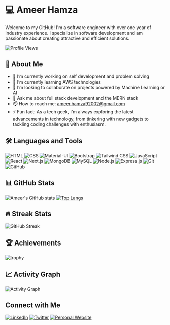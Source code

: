 # 💻 Ameer Hamza

Welcome to my GitHub! I'm a software engineer with over one year of industry experience. I specialize in software development and am passionate about creating attractive and efficient solutions.

![Profile Views](https://komarev.com/ghpvc/?username=Ameer-Hamza289&color=blueviolet)

## 🚀 About Me

- 🔭 I’m currently working on self development and problem solving
- 🌱 I’m currently learning AWS technologies
- 👯 I’m looking to collaborate on projects powered by Machine Learning or AI
- 💬 Ask me about full stack development and the MERN stack
- 📫 How to reach me: ameer.hamza92002@gmail.com
- ⚡ Fun fact: As a tech geek, I'm always exploring the latest advancements in technology, from tinkering with new gadgets to tackling coding challenges with enthusiasm.

## 🛠️ Languages and Tools

![HTML](https://img.shields.io/badge/-HTML5-black?style=flat-square&logo=html5)
![CSS](https://img.shields.io/badge/-CSS3-black?style=flat-square&logo=css3)
![Material-UI](https://img.shields.io/badge/-Material--UI-black?style=flat-square&logo=material-ui)
![Bootstrap](https://img.shields.io/badge/-Bootstrap-black?style=flat-square&logo=bootstrap)
![Tailwind CSS](https://img.shields.io/badge/-Tailwind_CSS-black?style=flat-square&logo=tailwind-css)
![JavaScript](https://img.shields.io/badge/-JavaScript-black?style=flat-square&logo=javascript)
![React](https://img.shields.io/badge/-React-black?style=flat-square&logo=react)
![Next.js](https://img.shields.io/badge/-Next.js-black?style=flat-square&logo=next.js)
![MongoDB](https://img.shields.io/badge/-MongoDB-black?style=flat-square&logo=mongodb)
![MySQL](https://img.shields.io/badge/-MySQL-black?style=flat-square&logo=mysql)
![Node.js](https://img.shields.io/badge/-Node.js-black?style=flat-square&logo=node.js)
![Express.js](https://img.shields.io/badge/-Express.js-black?style=flat-square&logo=express)
![Git](https://img.shields.io/badge/-Git-black?style=flat-square&logo=git)
![GitHub](https://img.shields.io/badge/-GitHub-black?style=flat-square&logo=github)

## 📊 GitHub Stats

![Ameer's GitHub stats](https://github-readme-stats.vercel.app/api?username=Ameer-Hamza289&show_icons=true&theme=radical)
[![Top Langs](https://github-readme-stats.vercel.app/api/top-langs/?username=Ameer-Hamza289&layout=compact&theme=radical)](https://github.com/anuraghazra/github-readme-stats)

## 🔥 Streak Stats

![GitHub Streak](https://github-readme-streak-stats.herokuapp.com/?user=Ameer-Hamza289&theme=radical)

## 🏆 Achievements

![trophy](https://github-profile-trophy.vercel.app/?username=Ameer-Hamza289&theme=radical)

## 📈 Activity Graph

![Activity Graph](https://activity-graph.herokuapp.com/graph?username=Ameer-Hamza289&theme=react-dark)

## Connect with Me

[![LinkedIn](https://img.shields.io/badge/-LinkedIn-black?style=flat-square&logo=linkedin)](https://linkedin.com/in/ameer-hamza-748618244/)
[![Twitter](https://img.shields.io/badge/-Twitter-black?style=flat-square&logo=twitter)](https://twitter.com/Hamza28925)
[![Personal Website](https://img.shields.io/badge/-Website-black?style=flat-square&logo=google-chrome)](https://ameer-hamza-portfolio.netlify.app/)

